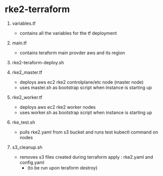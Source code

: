 # rke2-terraform

1. variables.tf
   - contains all the variables for the tf deployment

2. main.tf
   - contains teraform main provder aws and its region

3. rke2-teraform-deploy.sh

4. rke2_master.tf
   - deploys aws ec2 rke2 controlplane/etc node (master node)
   - uses master.sh as bootstrap script when instance is starting up

5. rke2_worker.tf
   - deploys aws ec2 rke2 worker nodes
   - uses worker.sh as bootstrap script when instance is starting up

6. rke_test.sh
   - pulls rke2.yaml from s3 bucket and runs test kubectl command on nodes

7. s3_cleanup.sh
   - removes s3 files created during terraform apply : rke2.yaml and config.yaml
     - (to be run upon teraform destroy)
